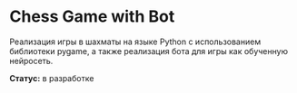 # Chess Game with Bot

Реализация игры в шахматы на языке Python с использованием библиотеки pygame, а также реализация бота для игры как обученную нейросеть.

__Статус:__ в разработке
